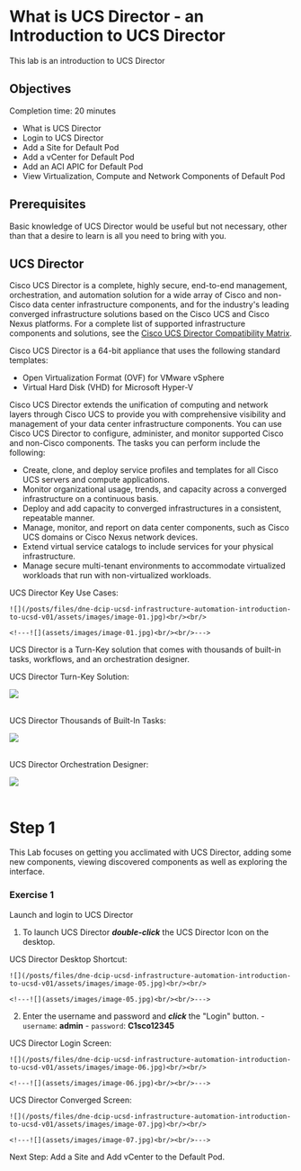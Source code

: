 # What is UCS Director - an Introduction to UCS Director

This lab is an introduction to UCS Director

## Objectives

Completion time: 20 minutes

  - What is UCS Director
  - Login to UCS Director
  - Add a Site for Default Pod
  - Add a vCenter for Default Pod
  - Add an ACI APIC for Default Pod
  - View Virtualization, Compute and Network Components of Default Pod

## Prerequisites

Basic knowledge of UCS Director would be useful but not necessary, other than that a desire to learn is all you need to bring with you.

## UCS Director

Cisco UCS Director is a complete, highly secure, end-to-end management, orchestration, and automation solution for a wide array of Cisco and non-Cisco data center infrastructure components, and for the industry's leading converged infrastructure solutions based on the Cisco UCS and Cisco Nexus platforms. For a complete list of supported infrastructure components and solutions, see the [Cisco UCS Director Compatibility Matrix](http://www.cisco.com/c/en/us/support/servers-unified-computing/ucs-director/products-device-support-tables-list.html).

Cisco UCS Director is a 64-bit appliance that uses the following standard templates:

  - Open Virtualization Format (OVF) for VMware vSphere
  - Virtual Hard Disk (VHD) for Microsoft Hyper-V

Cisco UCS Director extends the unification of computing and network layers through Cisco UCS to provide you with comprehensive visibility and management of your data center infrastructure components. You can use Cisco UCS Director to configure, administer, and monitor supported Cisco and non-Cisco components. The tasks you can perform include the following:

  - Create, clone, and deploy service profiles and templates for all Cisco UCS servers and compute applications.
  - Monitor organizational usage, trends, and capacity across a converged infrastructure on a continuous basis.
  - Deploy and add capacity to converged infrastructures in a consistent, repeatable manner.
  - Manage, monitor, and report on data center components, such as Cisco UCS domains or Cisco Nexus network devices.
  - Extend virtual service catalogs to include services for your physical infrastructure.
  - Manage secure multi-tenant environments to accommodate virtualized workloads that run with non-virtualized workloads.

  UCS Director Key Use Cases:

    ![](/posts/files/dne-dcip-ucsd-infrastructure-automation-introduction-to-ucsd-v01/assets/images/image-01.jpg)<br/><br/>

    <!---![](assets/images/image-01.jpg)<br/><br/>--->

UCS Director is a Turn-Key solution that comes with thousands of built-in tasks, workflows, and an orchestration designer.

UCS Director Turn-Key Solution:

  ![](/posts/files/dne-dcip-ucsd-infrastructure-automation-introduction-to-ucsd-v01/assets/images/image-02.jpg)<br/><br/>

  <!---![](assets/images/image-02.jpg)<br/><br/>--->

UCS Director Thousands of Built-In Tasks:

  ![](/posts/files/dne-dcip-ucsd-infrastructure-automation-introduction-to-ucsd-v01/assets/images/image-03.jpg)<br/><br/>

  <!---![](assets/images/image-03.jpg)<br/><br/>--->

UCS Director Orchestration Designer:

  ![](/posts/files/dne-dcip-ucsd-infrastructure-automation-introduction-to-ucsd-v01/assets/images/image-04.jpg)<br/><br/>

  <!---![](assets/images/image-04.jpg)<br/><br/>--->

# Step 1

This Lab focuses on getting you acclimated with UCS Director, adding some new components, viewing discovered components as well as exploring the interface.

### Exercise 1
Launch and login to UCS Director

  1. To launch UCS Director ***double-click*** the UCS Director Icon on the desktop.

  UCS Director Desktop Shortcut:

    ![](/posts/files/dne-dcip-ucsd-infrastructure-automation-introduction-to-ucsd-v01/assets/images/image-05.jpg)<br/><br/>

    <!---![](assets/images/image-05.jpg)<br/><br/>--->

  2. Enter the username and password and ***click*** the "Login" button.
    - `username`: **admin**
    - `password`: **C1sco12345**

  UCS Director Login Screen:

    ![](/posts/files/dne-dcip-ucsd-infrastructure-automation-introduction-to-ucsd-v01/assets/images/image-06.jpg)<br/><br/>

    <!---![](assets/images/image-06.jpg)<br/><br/>--->

  UCS Director Converged Screen:

    ![](/posts/files/dne-dcip-ucsd-infrastructure-automation-introduction-to-ucsd-v01/assets/images/image-07.jpg)<br/><br/>

    <!---![](assets/images/image-07.jpg)<br/><br/>--->

Next Step: Add a Site and Add vCenter to the Default Pod.
